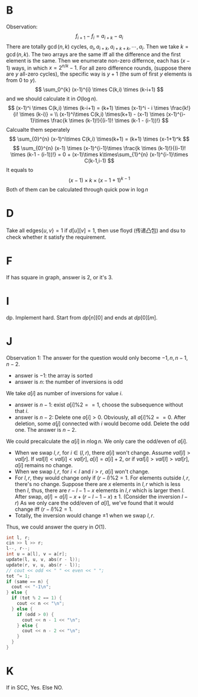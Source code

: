 # B
Observation:
$$
f_{i+1} - f_{i} = a_{i+k} - a_{i}
$$
There are totally $\gcd(n,k)$ cycles, $a_i, a_{i+k}, a_{i+k+k}, \cdots, a_{i}$. Then we take $k = \gcd(n,k)$. The two arrays are the same iff all the difference and the first element is the same. Then we enumerate non-zero differnce, each has $(x-1)$ ways, in which $x = 2^{n/k} - 1$. For all zero difference rounds, (suppose there are $y$ all-zero cycles), the specific way is $y + 1$ (the sum of first $y$ elements is from $0$ to $y$).
$$
\sum_0^{k} (x-1)^{i} \times C(k,i) \times (k-i+1)
$$
and we should calculate it in $O(\log n)$.
$$
(x-1)^i \times C(k,i) \times (k-i+1) = (k+1) \times (x-1)^i - i \times \frac{k!}{i! \times (k-i)} = \\
(x-1)^i\times C(k,i) \times(k+1) - (x-1) \times (x-1)^{i-1}\times \frac{k \times (k-1)!}{(i-1)! \times (k-1 - (i-1))!}
$$
Calcualte them seperately
$$
\sum_{0}^{n} (x-1)^i\times C(k,i) \times(k+1) = (k+1) \times (x-1+1)^k
$$
$$
\sum_{0}^{n} (x-1) \times (x-1)^{i-1}\times \frac{k \times (k-1)!}{(i-1)! \times (k-1 - (i-1))!} = 0 + (x-1)\times k\times\sum_{1}^{n} (x-1)^{i-1}\times C(k-1,i-1)
$$
It equals to
$$
(x-1) \times k \times (x-1+1)^{k-1}
$$
Both of them can be calculated through quick pow in $\log n$
# D
Take all edges$\{u,v\} = 1$ if $d[u][v] = 1$, then use floyd (传递凸包) and dsu to check whether it satisfy the requirement.
# F
If has square in graph, answer is 2, or it's 3.
# I
dp. Implement hard. Start from $dp[n][0]$ and ends at $dp[0][m]$.
# J
Observation 1: The answer for the question would only become $-1, n, n-1, n-2$.
+ answer is $-1$: the array is sorted
+ answer is $n$: the number of inversions is odd

We take $a[i]$ as number of inversions for value $i$.
+ answer is $n-1$: exist $a[i]\%2==1$, choose the subsequence without that $i$.
+ answer is $n-2$: Delete one $a[i] > 0$. Obviously, all $a[i] \%2 == 0$. After deletion, some $a[j]$ connected with $i$ would become odd. Delete the odd one. The answer is $n-2$.

We could precalculate the $a[i]$ in $n\log n$. We only care the odd/even of $a[i]$.
+ When we swap $l,r$, for $i \in (l,r)$, there $a[i]$ won't change.
  Assume $val[l] > val[r]$. If $val[l] < val[i] < val[r]$, $a[i] = a[i] + 2$, or if $val[i] > val[l] > val[r]$, $a[i]$ remains no change.
+ When we swap $l,r$, for $i < l$ and $i > r$, $a[i]$ won't change.
+ For $l,r$, they would change only if $(r-l)\%2=1$.
  For elements outside $l,r$, there's no change. Suppose there are $x$ elements in $l,r$ which is less then $l$, thus, there are $r - l - 1 - x$ elements in $l,r$ which is larger then $l$. After swap, $a[l] = a[l] - x + (r - l - 1 - x) \pm 1$. (Consider the inversion $l-r$) As we only care the odd/even of $a[l]$, we've found that it would change iff $(r-l) \%2 =1$.
+ Totally, the inversion would change $\pm 1$ when we swap $l,r$.

Thus, we could answer the query in $O(1)$.
``` C++
int l, r;
cin >> l >> r;
l--, r--;
int u = a[l], v = a[r];
update(l, u, v, abs(r - l));
update(r, v, u, abs(r - l));
// cout << odd << " " << even << " ";
tot ^= 1;
if (same == n) {
  cout << "-1\n";
} else {
  if (tot % 2 == 1) {
    cout << n << "\n";
  } else {
    if (odd > 0) {
      cout << n - 1 << "\n";
    } else {
      cout << n - 2 << "\n";
    }
  }
}
```
# K
If in SCC, Yes. Else NO.